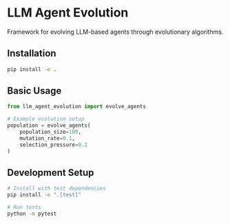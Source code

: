 # LLM Agent Evolution

Framework for evolving LLM-based agents through evolutionary algorithms.

## Installation

```bash
pip install -e .
```

## Basic Usage

```python
from llm_agent_evolution import evolve_agents

# Example evolution setup
population = evolve_agents(
    population_size=100,
    mutation_rate=0.1,
    selection_pressure=0.2
)
```

## Development Setup

```bash
# Install with test dependencies
pip install -e ".[test]"

# Run tests
python -m pytest
```
